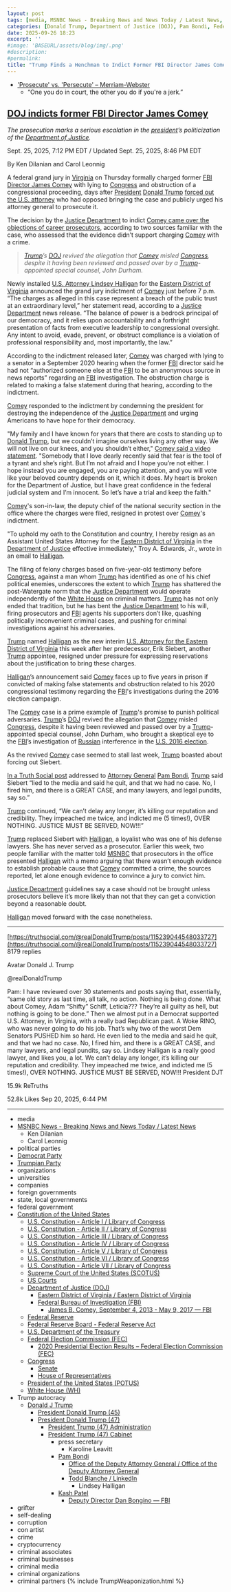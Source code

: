 ```yaml
---
layout: post
tags: [media, MSNBC News - Breaking News and News Today / Latest News, Ken Dilanian, Carol Leonnig, political parties, Democrat Party, Trumpian Party, organizations, universities, companies, foreign governments, state local governments, federal government, Constitution of the United States, U.S. Constitution - Article I / Library of Congress, U.S. Constitution - Article II / Library of Congress, U.S. Constitution - Article III / Library of Congress, U.S. Constitution - Article IV / Library of Congress, U.S. Constitution - Article V / Library of Congress, U.S. Constitution - Article VI / Library of Congress, U.S. Constitution - Article VII / Library of Congress, Supreme Court of the United States (SCOTUS), US Courts, Department of Justice (DOJ), Eastern District of Virginia / Eastern District of Virginia, Federal Bureau of Investigation (FBI), James Comey, Federal Reserve, Federal Reserve Board - Federal Reserve Act, U.S. Department of the Treasury, Federal Election Commission (FEC), 2020 Presidential Election Results – Federal Election Commission (FEC), Congress, Senate, House of Representatives, President of the United States (POTUS), White House (WH), Trump autocracy, Donald J Trump, President Donald Trump (45), President Donald Trump (47), President Trump (47) Administration, President Trump (47) Cabinet, press secretary, Karoline Leavitt, Pam Bondi, Office of the Deputy Attorney General / Office of the Deputy Attorney General, Todd Blanche / LinkedIn, Lindsey Halligan, Kash Patel, Deputy Director Dan Bongino — FBI, grifter, self-dealing, corruption, con artist, crime, cryptocurrency, criminal associates, criminal businesses, criminal media, criminal organizations, criminal partners]
categories: [Donald Trump, Department of Justice (DOJ), Pam Bondi, Federal Bureau of Investigation (FBI), James Comey, weaponization]
date: 2025-09-26 18:23
excerpt: ''
#image: 'BASEURL/assets/blog/img/.png'
#description:
#permalink:
title: "Trump Finds a Henchman to Indict Former FBI Director James Comey"
---
```


- ['Prosecute' vs. 'Persecute' – Merriam-Webster](https://www.merriam-webster.com/grammar/prosecuted-vs-persecuted-usage)
    - “One you do in court, the other you do if you're a jerk.”

## [DOJ indicts former FBI Director James Comey](https://www.msnbc.com/msnbc/news/james-comey-indictment-congress-fbi-director-rcna233691)

*The prosecution marks a serious escalation in the [president](https://www.whitehouse.gov/)’s politicization of the [Department of Justice](https://www.justice.gov/).*

Sept. 25, 2025, 7:12 PM EDT / Updated Sept. 25, 2025, 8:46 PM EDT

By Ken Dilanian and Carol Leonnig

A federal grand jury in [Virginia](https://www.virginia.gov/) on Thursday formally charged former [FBI](https://www.fbi.gov/) [Director James Comey](https://www.msnbc.com/msnbc/news/former-fbi-director-james-comey-facing-imminent-indictment-threat-rcna233539) with lying to [Congress](https://www.congress.gov/) and obstruction of a congressional proceeding, days after [President](https://www.whitehouse.gov/) [Donald Trump](https://www.donaldjtrump.com/) [forced out the U.S. attorney](https://www.msnbc.com/rachel-maddow-show/maddowblog/white-house-lawyer-takes-key-prosecutors-office-scandalous-circumstanc-rcna233233?icid=latestpost_bot) who had opposed bringing the case and publicly urged his attorney general to prosecute it.

The decision by the [Justice Department](https://www.justice.gov/) to indict [Comey came over the objections of career prosecutors](https://www.msnbc.com/msnbc/news/former-fbi-director-james-comey-facing-imminent-indictment-threat-rcna233539), according to two sources familiar with the case, who assessed that the evidence didn’t support charging [Comey](https://www.fbi.gov/history/directors/james-b-comey) with a crime.

> *[Trump](https://www.donaldjtrump.com/)’s [DOJ](https://www.justice.gov/) revived the allegation that [Comey](https://www.fbi.gov/history/directors/james-b-comey) misled [Congress](https://www.congress.gov/), despite it having been reviewed and passed over by a [Trump](https://www.donaldjtrump.com/)-appointed special counsel, John Durham.*

Newly installed [U.S. Attorney Lindsey Halligan](https://www.justice.gov/usao-edva) for the [Eastern District of Virginia](https://www.justice.gov/usao-edva) announced the grand jury indictment of [Comey](https://www.fbi.gov/history/directors/james-b-comey) just before 7 p.m. “The charges as alleged in this case represent a breach of the public trust at an extraordinary level,” her statement read, according to a [Justice Department](https://www.justice.gov/) news release. “The balance of power is a bedrock principal of our democracy, and it relies upon accountability and a forthright presentation of facts from executive leadership to congressional oversight. Any intent to avoid, evade, prevent, or obstruct compliance is a violation of professional responsibility and, most importantly, the law.”

According to the indictment released later, [Comey](https://www.fbi.gov/history/directors/james-b-comey) was charged with lying to a senator in a September 2020 hearing when the former [FBI](https://www.fbi.gov/) director said he had not “authorized someone else at the [FBI](https://www.fbi.gov/) to be an anonymous source in news reports” regarding an [FBI](https://www.fbi.gov/) investigation. The obstruction charge is related to making a false statement during that hearing, according to the indictment.

[Comey](https://www.fbi.gov/history/directors/james-b-comey) responded to the indictment by condemning the president for destroying the independence of the [Justice Department](https://www.justice.gov/) and urging Americans to have hope for their democracy.

"My family and I have known for years that there are costs to standing up to [Donald Trump](https://www.donaldjtrump.com/), but we couldn’t imagine ourselves living any other way. We will not live on our knees, and you shouldn’t either," [Comey said a video statement](https://www.instagram.com/reel/DPC1sFFD2iF/?l=1). "Somebody that I love dearly recently said that fear is the tool of a tyrant and she’s right. But I’m not afraid and I hope you’re not either. I hope instead you are engaged, you are paying attention, and you will vote like your beloved country depends on it, which it does. My heart is broken for the Department of Justice, but I have great confidence in the federal judicial system and I’m innocent. So let’s have a trial and keep the faith."

[Comey](https://www.fbi.gov/history/directors/james-b-comey)'s son-in-law, the deputy chief of the national security section in the office where the charges were filed, resigned in protest over [Comey](https://www.fbi.gov/history/directors/james-b-comey)'s indictment.

"To uphold my oath to the Constitution and country, I hereby resign as an Assistant United States Attorney for the [Eastern District of Virginia](https://www.justice.gov/usao-edva) in the [Department of Justice](https://www.justice.gov/) effective immediately," Troy A. Edwards, Jr., wrote in an email to [Halligan](https://www.justice.gov/usao-edva).

The filing of felony charges based on five-year-old testimony before [Congress](https://www.congress.gov/), against a man whom [Trump](https://www.donaldjtrump.com/) has identified as one of his chief political enemies, underscores the extent to which [Trump](https://www.donaldjtrump.com/) has shattered the post-Watergate norm that the [Justice Department](https://www.justice.gov/) would operate independently of the [White House](https://www.justice.gov/) on criminal matters. [Trump](https://www.donaldjtrump.com/) has not only ended that tradition, but he has bent the [Justice Department](https://www.justice.gov/) to his will, firing prosecutors and [FBI](https://www.fbi.gov/) agents his supporters don’t like, quashing politically inconvenient criminal cases, and pushing for criminal investigations against his adversaries.

[Trump](https://www.donaldjtrump.com/) named [Halligan](https://www.justice.gov/usao-edva) as the new interim [U.S. Attorney for the Eastern District of Virginia](https://www.justice.gov/usao-edva) this week after her predecessor, Erik Siebert, another [Trump](https://www.donaldjtrump.com/) appointee, resigned under pressure for expressing reservations about the justification to bring these charges.

[Halligan](https://www.justice.gov/usao-edva)’s announcement said [Comey](https://www.fbi.gov/history/directors/james-b-comey) faces up to five years in prison if convicted of making false statements and obstruction related to his 2020 congressional testimony regarding the [FBI](https://www.fbi.gov/)'s investigations during the 2016 election campaign.

The [Comey](https://www.fbi.gov/history/directors/james-b-comey) case is a prime example of [Trump](https://www.donaldjtrump.com/)'s promise to punish political adversaries. [Trump](https://www.donaldjtrump.com/)’s [DOJ](https://www.justice.gov/) revived the allegation that [Comey](https://www.fbi.gov/history/directors/james-b-comey) misled [Congress](https://www.congress.gov/), despite it having been reviewed and passed over by a [Trump](https://www.donaldjtrump.com/)-appointed special counsel, John Durham, who brought a skeptical eye to the [FBI](https://www.fbi.gov/)’s investigation of [Russian](http://government.ru/) interference in the [U.S. 2016 election](https://www.fec.gov/resources/cms-content/documents/federalelections2020.pdf).

As the revived [Comey](https://www.fbi.gov/history/directors/james-b-comey) case seemed to stall last week, [Trump](https://www.donaldjtrump.com/) boasted about forcing out Siebert.

[In a Truth Social post](https://truthsocial.com/@realDonaldTrump/posts/115239044548033727) addressed to [Attorney General](https://www.justice.gov/) [Pam Bondi](https://www.justice.gov/ag/staff-profile/meet-attorney-general/), [Trump](https://www.donaldjtrump.com/) said Siebert “lied to the media and said he quit, and that we had no case. No, I fired him, and there is a GREAT CASE, and many lawyers, and legal pundits, say so.”

[Trump](https://www.donaldjtrump.com/) continued, “We can’t delay any longer, it’s killing our reputation and credibility. They impeached me twice, and indicted me (5 times!), OVER NOTHING. JUSTICE MUST BE SERVED, NOW!!!”

[Trump](https://www.donaldjtrump.com/) replaced Siebert with [Halligan](https://www.justice.gov/usao-edva), a loyalist who was one of his defense lawyers. She has never served as a prosecutor. Earlier this week, two people familiar with the matter told [MSNBC](https://www.msnbc.com/) that prosecutors in the office presented [Halligan](https://www.justice.gov/usao-edva) with a memo arguing that there wasn’t enough evidence to establish probable cause that [Comey](https://www.fbi.gov/history/directors/james-b-comey) committed a crime, the sources reported, let alone enough evidence to convince a jury to convict him.

[Justice Department](https://www.justice.gov/) guidelines say a case should not be brought unless prosecutors believe it’s more likely than not that they can get a conviction beyond a reasonable doubt.

[Halligan](https://www.justice.gov/usao-edva) moved forward with the case nonetheless.

----
[https://truthsocial.com/@realDonaldTrump/posts/115239044548033727](https://truthsocial.com/@realDonaldTrump/posts/115239044548033727)
8179 replies


Avatar
Donald J. Trump

@realDonaldTrump

Pam: I have reviewed over 30 statements and posts saying that, essentially, “same old story as last time, all talk, no action. Nothing is being done. What about Comey, Adam “Shifty” Schiff, Leticia??? They’re all guilty as hell, but nothing is going to be done.” Then we almost put in a Democrat supported U.S. Attorney, in Virginia, with a really bad Republican past. A Woke RINO, who was never going to do his job. That’s why two of the worst Dem Senators PUSHED him so hard. He even lied to the media and said he quit, and that we had no case. No, I fired him, and there is a GREAT CASE, and many lawyers, and legal pundits, say so. Lindsey Halligan is a really good lawyer, and likes you, a lot. We can’t delay any longer, it’s killing our reputation and credibility. They impeached me twice, and indicted me (5 times!), OVER NOTHING. JUSTICE MUST BE SERVED, NOW!!! President DJT

15.9k ReTruths

52.8k Likes
Sep 20, 2025, 6:44 PM

----
- media
- [MSNBC News - Breaking News and News Today / Latest News](https://www.msnbc.com/)
    - Ken Dilanian
    - Carol Leonnig
- political parties
- [Democrat Party](https://www.democrats.org/)
- [Trumpian Party](https://www.gop.com/)
- organizations
- universities
- companies
- foreign governments
- state, local governments 
- federal government
- [Constitution of the United States](https://constitution.congress.gov/constitution/)
    - [U.S. Constitution - Article I / Library of Congress](https://constitution.congress.gov/constitution/article-1/)
    - [U.S. Constitution - Article II / Library of Congress](https://constitution.congress.gov/constitution/article-2/)
    - [U.S. Constitution - Article III / Library of Congress](https://constitution.congress.gov/constitution/article-3/)
    - [U.S. Constitution - Article IV / Library of Congress](https://constitution.congress.gov/constitution/article-4/)
    - [U.S. Constitution - Article V / Library of Congress](https://constitution.congress.gov/constitution/article-5/)
    - [U.S. Constitution - Article VI / Library of Congress](https://constitution.congress.gov/constitution/article-6/)
    - [U.S. Constitution - Article VII / Library of Congress](https://constitution.congress.gov/constitution/article-7/)
    - [Supreme Court of the United States (SCOTUS)](https://www.supremecourt.gov/)
    - [US Courts](https://www.uscourts.gov/)
    - [Department of Justice (DOJ)](https://www.justice.gov/)
        - [Eastern District of Virginia / Eastern District of Virginia](https://www.justice.gov/usao-edva)
        - [Federal Bureau of Investigation (FBI)](https://www.fbi.gov/)
            - [James B. Comey, September 4, 2013 - May 9, 2017 — FBI](https://www.fbi.gov/history/directors/james-b-comey)
    - [Federal Reserve](https;//www.federalreserve.gov/)
    - [Federal Reserve Board - Federal Reserve Act](https://www.federalreserve.gov/aboutthefed/fract.htm)
    - [U.S. Department of the Treasury](https://home.treasury.gov/)
    - [Federal Election Commission (FEC)](https://www.fec.gov/)
        - [2020 Presidential Election Results – Federal Election Commission (FEC)](https://www.fec.gov/resources/cms-content/documents/federalelections2020.pdf)
    - [Congress](https://www.congress.gov/)
        - [Senate](https://www.senate.gov/)
        - [House of Representatives](https://www.house.gov/)
     - [President of the United States (POTUS)](https://www.whitehouse.gov/)
    - [White House (WH)](https://www.whitehouse.gov/)
- Trump autocracy
    - [Donald J Trump](https://www.donaldjtrump.com/)
        - [President Donald Trump (45)](https://trumpwhitehouse.archives.gov/)
        - [President Donald Trump (47)](https://www.whitehouse.gov/administration/donald-j-trump/)
            - [President Trump (47) Administration](https://www.whitehouse.gov/administration/)
            - [President Trump (47) Cabinet](https://www.whitehouse.gov/administration/the-cabinet/)
                - press secretary
                    - Karoline Leavitt
                - [Pam Bondi](https://www.justice.gov/ag/staff-profile/meet-attorney-general)
                    - [Office of the Deputy Attorney General / Office of the Deputy Attorney General](https://www.justice.gov/dag)
                    - [Todd Blanche / LinkedIn](https://www.linkedin.com/in/toddblanche/)
                        - Lindsey Halligan
                - [Kash Patel](https://www.fbi.gov/about/leadership-and-structure/director-patel)
                    - [Deputy Director Dan Bongino — FBI](https://www.fbi.gov/about/leadership-and-structure/deputy-director-dan-bongino)
- grifter
- self-dealing
- corruption
- con artist
- crime
- cryptocurrency
- criminal associates
- criminal businesses
- criminal media
- criminal organizations
- criminal partners
{% include TrumpWeaponization.html %}
